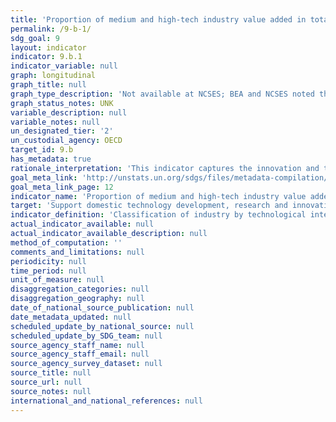 ```yaml
---
title: 'Proportion of medium and high-tech industry value added in total value added'
permalink: /9-b-1/
sdg_goal: 9
layout: indicator
indicator: 9.b.1
indicator_variable: null
graph: longitudinal
graph_title: null
graph_type_description: 'Not available at NCSES; BEA and NCSES noted that development of depends on SDG def. of med/high-tech industries'
graph_status_notes: UNK
variable_description: null
variable_notes: null
un_designated_tier: '2'
un_custodial_agency: OECD
target_id: 9.b
has_metadata: true
rationale_interpretation: 'This indicator captures the innovation and technology endowment in manufacturing. It reveals the level of production technology in manufacturing of an economy, which makes it highly policy relevant indicator.'
goal_meta_link: 'http://unstats.un.org/sdgs/files/metadata-compilation/Metadata-Goal-9.pdf'
goal_meta_link_page: 12
indicator_name: 'Proportion of medium and high-tech industry value added in total value added'
target: 'Support domestic technology development, research and innovation in developing countries, including by ensuring a conducive policy environment for, inter alia, industrial diversification and value addition to commodities.'
indicator_definition: 'Classification of industry by technological intensity is based in R&D intake in manufacturing output. Higher the share of R&D expenditure higher the level of technological intensity. MHT sectors are classified at 3-digit level of ISIC. Above indicator is calculated as the relation of the sum of the value added of MHT to the total value added of manufacturing.'
actual_indicator_available: null
actual_indicator_available_description: null
method_of_computation: ''
comments_and_limitations: null
periodicity: null
time_period: null
unit_of_measure: null
disaggregation_categories: null
disaggregation_geography: null
date_of_national_source_publication: null
date_metadata_updated: null
scheduled_update_by_national_source: null
scheduled_update_by_SDG_team: null
source_agency_staff_name: null
source_agency_staff_email: null
source_agency_survey_dataset: null
source_title: null
source_url: null
source_notes: null
international_and_national_references: null
---
```

